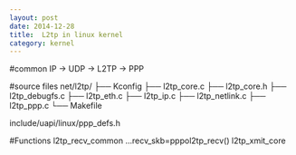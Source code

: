 ```yaml
---
layout: post
date: 2014-12-28
title:  L2tp in linux kernel
category: kernel
---
```


#common
IP -> UDP -> L2TP -> PPP

#source files
net/l2tp/
├── Kconfig
├── l2tp_core.c
├── l2tp_core.h
├── l2tp_debugfs.c
├── l2tp_eth.c
├── l2tp_ip.c
├── l2tp_netlink.c
├── l2tp_ppp.c
└── Makefile

include/uapi/linux/ppp_defs.h

#Functions
l2tp_recv_common ...recv_skb=pppol2tp_recv()
l2tp_xmit_core



